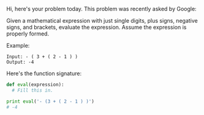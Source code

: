 Hi, here's your problem today. This problem was recently asked by Google:

Given a mathematical expression with just single digits, plus signs, negative signs, and brackets, evaluate the expression. Assume the expression is properly formed.

Example:
```
Input: - ( 3 + ( 2 - 1 ) )
Output: -4
```
Here's the function signature:

```python
def eval(expression):
  # Fill this in.

print eval('- (3 + ( 2 - 1 ) )')
# -4
```
